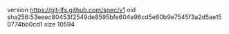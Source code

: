 version https://git-lfs.github.com/spec/v1
oid sha256:53eeec80453f2549de8595bfe604e96cd5e60b9e7545f3a2d5ae150774bb0cd1
size 10594
